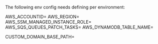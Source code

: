 The following env config needs defining per environment:

AWS_ACCOUNTID=
AWS_REGION=
AWS_SSM_MANAGED_INSTANCE_ROLE=
AWS_SQS_QUEUES_PATCH_TASKS=
AWS_DYNAMODB_TABLE_NAME=

CUSTOM_DOMAIN_BASE_PATH=

